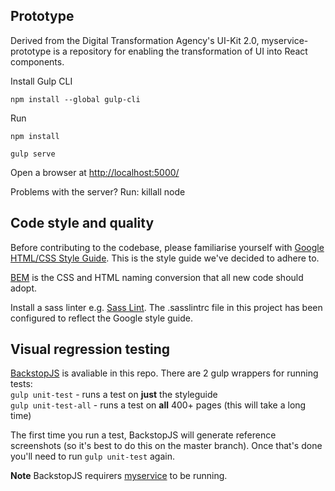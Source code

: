 ## Prototype
Derived from the Digital Transformation Agency's UI-Kit 2.0, myservice-prototype is a repository for enabling the transformation of UI into React components.

Install Gulp CLI

 `npm install --global gulp-cli`

Run

`npm install`

`gulp serve`

Open a browser at [http://localhost:5000/](http://localhost:5000/)

Problems with the server? Run:
killall node

## Code style and quality
Before contributing to the codebase, please familiarise yourself with [Google HTML/CSS Style Guide](https://google.github.io/styleguide/htmlcssguide.html). This is the style guide we've decided to adhere to.

[BEM](http://getbem.com/introduction/) is the CSS and HTML naming conversion that all new code should adopt.

Install a sass linter e.g. [Sass Lint](https://marketplace.visualstudio.com/items?itemName=glen-84.sass-lint). The .sasslintrc file in this project has been configured to reflect the Google style guide. 


## Visual regression testing

[BackstopJS](https://garris.github.io/BackstopJS/) is avaliable in this repo. There are 2 gulp wrappers for running tests:  
`gulp unit-test` - runs a test on **just** the styleguide  
`gulp unit-test-all` - runs a test on **all** 400+ pages (this will take a long time)   
  
The first time you run a test, BackstopJS will generate reference screenshots (so it's best to do this on the master branch). Once that's done you'll need to run `gulp unit-test` again. 
  
**Note** BackstopJS requirers [myservice](http://localhost:5000) to be running.


